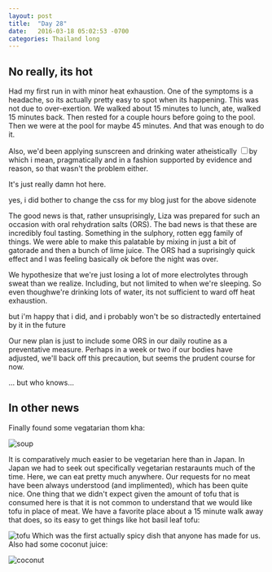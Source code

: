 ```yaml
---
layout: post
title:  "Day 28"
date:   2016-03-18 05:02:53 -0700
categories: Thailand long 
---
```

## No really, its hot
Had my first run in with minor heat exhaustion.  One of the symptoms is a headache, so its actually pretty easy to spot when its happening.  This was not due to over-exertion.  We walked about 15 minutes to lunch, ate, walked 15 minutes back. Then rested for a couple hours before going to the pool.  Then we were at the pool for maybe 45 minutes.  And that was enough to do it.

Also, we'd been applying sunscreen and drinking water atheistically<label for="sn-atheistically" class="margin-toggle sidenote-number"></label>
<input type="checkbox" id="sn-atheistically" class="margin-toggle"><span class="sidenote">by which i mean, pragmatically and in a fashion supported by evidence and reason</span>, so that wasn't the problem either.

It's just really damn hot here.

<span class="marginnote">yes, i did bother to change the css for my blog just for the above sidenote</span>

The good news is that, rather unsuprisingly, Liza was prepared for such an occasion with oral rehydration salts (ORS).  The bad news is that these are incredibly foul tasting.  Something in the sulphory, rotten egg family of things.  We were able to make this palatable by mixing in just a bit of gatorade and then a bunch of lime juice.  The ORS had a suprisingly quick effect and I was feeling basically ok before the night was over.

We hypothesize that we're just losing a lot of more electrolytes through sweat than we realize.  Including, but not limited to when we're sleeping. So even thoughwe're drinking lots of water, its not sufficient to ward off heat exhaustion.

<span class="marginnote">but i'm happy that i did, and i probably won't be so distractedly entertained by it in the future</span>

Our new plan is just to include some ORS in our daily routine as a preventative measure.  Perhaps in a week or two if our bodies have adjusted, we'll back off this precaution, but seems the prudent course for now.

<span class="marginnote">... but who knows...</span>

## In other news
Finally found some vegatarian thom kha:

![soup](../../../../../img/thom_kha.jpg)

It is comparatively much easier to be vegetarian here than in Japan.  In Japan we had to seek out specifically vegetarian restaraunts much of the time.  Here, we can eat pretty much anywhere.  Our requests for no meat have been always understood (and implimented), which has been quite nice. One thing that we didn't expect given the amount of tofu that is consumed here is that it is not common to understand that we would like tofu in place of meat.  We have a favorite place about a 15 minute walk away that does, so its easy to get things like hot basil leaf tofu:

![tofu](../../../../../img/hot_basil_tofu.jpg)
Which was the first actually spicy dish that anyone has made for us. Also had some coconut juice:

![coconut](../../../../../img/coconut_juice.jpg)

